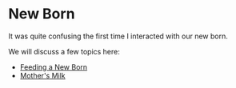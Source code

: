 # New Born

It was quite confusing the first time I interacted with our new born.

We will discuss a few topics here:

- [Feeding a New Born](new_born_feeding.md)
- [Mother's Milk](mothers_milk.md)
